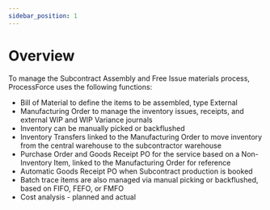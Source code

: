 ```yaml
---
sidebar_position: 1
---
```


# Overview

To manage the Subcontract Assembly and Free Issue materials process, ProcessForce uses the following functions:

- Bill of Material to define the items to be assembled, type External
- Manufacturing Order to manage the inventory issues, receipts, and external WIP and WIP Variance journals
- Inventory can be manually picked or backflushed
- Inventory Transfers linked to the Manufacturing Order to move inventory from the central warehouse to the subcontractor warehouse
- Purchase Order and Goods Receipt PO for the service based on a Non-Inventory Item, linked to the Manufacturing Order for reference
- Automatic Goods Receipt PO when Subcontract production is booked
- Batch trace items are also managed via manual picking or backflushed, based on FIFO, FEFO, or FMFO
- Cost analysis - planned and actual
